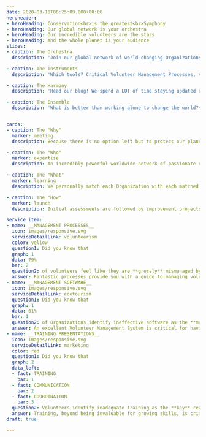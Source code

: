 ```yaml
---
date: 2020-03-10T06:25:09.000+00:00
heroheader:
- heroHeading: Conservation<br>is the greatest<br>Symphony
- heroHeading: Our global network is your orchestra
- heroHeading: Our incredible volunteers are the stars
- heroHeading: And the whole planet is your audience
slides:
- caption: The Orchestra
  description: 'Join our global network of world-changing Organizations and Volunteers by having the very best tools to change the world in your own spectacular way. Our mission is to help you get those tools.'

- caption: The Instruments
  description: 'Which tools? Critical Volunteer Management Processes, Volunteer Management Software, and Volunteer Training Presentations. Get these tools - start changing the world.'

- caption: The Harmony
  description: 'Read our blog! We spend a LOT of time staying updated on the very best information to manage volunteers. We then pass the highlights of that awesome know-how on to you to help you mobilize your volunteers into a truly powerhouse team.'

- caption: The Ensemble
  description: 'What is better than working alone to change the world?<br>A WORLD of partners changing the world with you. Follow us on Social Media and meet the incredible global team focused on protecting our planet together.'


cards:
- caption: The "Why"
  marker: meeting
  description: Because there is no option left but to protect our planet right now.<br><br>We intend to reverse climate change, protect animal and plant life worldwide, and create a global movement of Eco-Warriors by giving skilled volunteers and world-changing conservation Organizations the tools to connect with each other and change the world together.

- caption: The "Who"
  marker: expertise
  description: An incredibly powerful worldwide network of passionate Volunteers and Environmental Conservation Organizations (ECOs).<br><br>ALL members of this exclusive global network are fully vetted to make sure that every member is truly focused on being an Eco-Warrior first and foremost.<br><br>The planet deserves absolutely nothing less.

- caption: The "What"
  marker: learning
  description: We personally match each Organization with each matched volunteer, removing the incredibly time-consuming and, at best, frustrating task of finding (possibly) effective volunteers.<br><br>Due to our system, we drastically improve the speed of finding amazing volunteers and provide 24/7 support to both you and the volunteer during the duration of the volunteer's tour of duty.

- caption: The "How"
  marker: launch
  description: Initial assessments are followed by improvement projects, where needed.<br><br>For volunteers, this results in honed skills and cultural awareness so that they deliver their best effort the most quickly.<br><br>For ECOs this results in a superb ability to train, coordinate, and communicate with our volunteers so that every moment of the volunteer's service is truly amazing.

service_item:
- name: __MANAGEMENT PROCESSES__
  icon: images/responsive.svg
  serviceDetailLink: volunteerism
  color: yellow
  question1: Did you know that
  graph: 1
  data: 79%
  bar: 2
  question2: of volunteers feel like they are **grossly** mismanaged by the Organizations they invest their time to volunteer with?
  answer: Fantastic processes provide you with a guide to managing volunteers while effectively minimizing liability.<br><br>We provide you with a roadmap to ensure that both you and our volunteers are perfectly positioned to get the very most out of the volunteer experience, while ensuring that liabilities are managed completely.
- name: __MANAGEMENT SOFTWARE__
  icon: images/responsive.svg
  serviceDetailLink: ecotourism
  question1: Did you know that
  graph: 1
  data: 61%
  bar: 1
  question2: of Organizations identify ineffective software as the **most** impactful reason they mismanage their volunteers?
  answer: An excellent Volunteer Management System is critical for having a smooth and risk-free volunteering experience.<br><br>We have spent uncountable hours testing relevant software. We deploy the best software tailored to you, design your profile, and train you on how best to operate the tool to manage our volunteers effectively.
- name: __TRAINING PRESENTATIONS__
  icon: images/responsive.svg
  serviceDetailLink: marketing
  color: red
  question1: Did you know that
  graph: 2
  data_left:
  - fact: TRAINING
    bar: 1
  - fact: COMMUNICATION
    bar: 2
  - fact: COORDINATION
    bar: 3
  question2: Volunteers identify inadequate training as the **key** reason they have a negative volunteer experience with an Organization?
  answer: Training, beyond being invaluable for growing skills, is critical for managing liability for both you and the volunteers.<br><br>We have trained and been trained as volunteers several dozen times. We craft presentations that educate volunteers effectively, while also clearly establishing expectations and risks, greatly lowering liability on both sides.
draft: true

---
```

